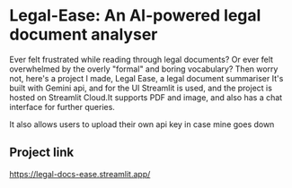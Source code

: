 # Legal-Ease: An AI-powered legal document analyser
Ever felt frustrated while reading through legal documents? Or ever felt overwhelmed by the overly "formal" and boring vocabulary? Then worry not, here's a project I made, Legal Ease, a legal document summariser
It's built with Gemini api, and for the UI Streamlit is used, and the project is hosted on Streamlit Cloud.It supports PDF and image, and also has a chat interface for further queries.

It also allows users to upload their own api key in case mine goes down
## Project link
https://legal-docs-ease.streamlit.app/
